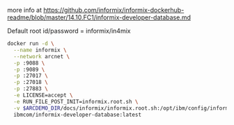 
more info at https://github.com/informix/informix-dockerhub-readme/blob/master/14.10.FC1/informix-developer-database.md

Default root id/password = informix/in4mix

```bash
docker run -d \
  --name informix \
  --network arcnet \
  -p :9088 \
  -p :9089 \
  -p :27017 \
  -p :27018 \
  -p :27883 \
  -e LICENSE=accept \
  -e RUN_FILE_POST_INIT=informix.root.sh \
  -v $ARCDEMO_DIR/docs/informix/informix.root.sh:/opt/ibm/config/informix.root.sh \
  ibmcom/informix-developer-database:latest
```      

